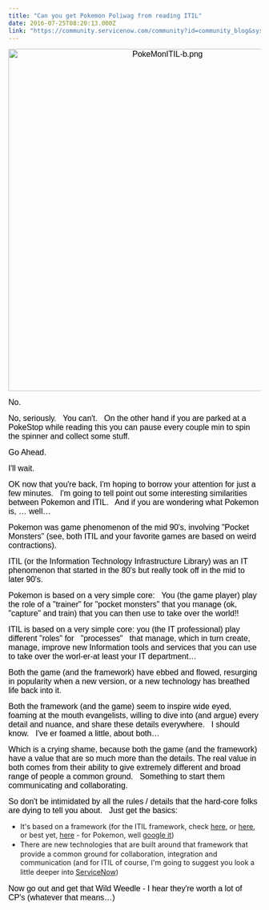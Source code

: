```yaml
---
title: "Can you get Pokemon Poliwag from reading ITIL"
date: 2016-07-25T08:20:13.000Z
link: "https://community.servicenow.com/community?id=community_blog&sys_id=9d6ceaa1dbd0dbc01dcaf3231f9619c4"
---
```

<p dir="ltr" style="text-align: center;"><span style="font-size: 16px; font-family: Arial; color: #000000;"><img   alt="PokeMonITIL-b.png" class="image-1 jive-image" src="26146442db9457041dcaf3231f961933.iix" style="width: 620px; height: 684px;"/></span></p><p dir="ltr"></p><p dir="ltr"><span style="font-size: 16px; font-family: Arial; color: #000000;">No.</span></p><p dir="ltr"><span style="font-size: 16px; font-family: Arial; color: #000000;">No, seriously.   You can't.   On the other hand if you are parked at a PokeStop while reading this you can pause every couple min to spin the spinner and collect some stuff.   </span></p><p></p><p dir="ltr"><span style="font-size: 16px; font-family: Arial; color: #000000;">Go Ahead. </span></p><p></p><p dir="ltr"><span style="font-size: 16px; font-family: Arial; color: #000000;">I'll wait.</span></p><p></p><p dir="ltr"><span style="font-size: 16px; font-family: Arial; color: #000000;">OK now that you're back, I'm hoping to borrow your attention for just a few minutes.   I'm going to tell point out some interesting similarities between Pokemon and ITIL.   And if you are wondering what Pokemon is, … well… </span></p><p></p><p dir="ltr"><span style="font-size: 16px; font-family: Arial; color: #000000;">Pokemon was game phenomenon of the mid 90's, involving "Pocket Monsters" (see, both ITIL and your favorite games are based on weird contractions).   </span></p><p></p><p dir="ltr"><span style="font-size: 16px; font-family: Arial; color: #000000;">ITIL (or the Information Technology Infrastructure Library) was an IT phenomenon that started in the 80's but really took off in the mid to later 90's. </span></p><p></p><p dir="ltr"><span style="font-size: 16px; font-family: Arial; color: #000000;">Pokemon is based on a very simple core:   You (the game player) play the role of a "trainer" for "pocket monsters" that you manage (ok, "capture" and train) that you can then use to take over the world!!</span></p><p></p><p dir="ltr"><span style="font-size: 16px; font-family: Arial; color: #000000;">ITIL is based on a very simple core: you (the IT professional) play different "roles" for   "processes"   that manage, which in turn create, manage, improve new Information tools and services that you can use to take over the worl-er-at least your IT department…</span></p><p></p><p dir="ltr"><span style="font-size: 16px; font-family: Arial; color: #000000;">Both the game (and the framework) have ebbed and flowed, resurging in popularity when a new version, or a new technology has breathed life back into it.</span></p><p></p><p dir="ltr"><span style="font-size: 16px; font-family: Arial; color: #000000;">Both the framework (and the game) seem to inspire wide eyed, foaming at the mouth evangelists, willing to dive into (and argue) every detail and nuance, and share these details everywhere.   I should know.   I've er foamed a little, about both…</span></p><p></p><p dir="ltr"><span style="font-size: 16px; font-family: Arial; color: #000000;">Which is a crying shame, because both the game (and the framework) have a value that are so much more than the details. The real value in both comes from their ability to give extremely different and broad range of people a common ground.   Something to start them communicating and collaborating.</span></p><p></p><p dir="ltr"><span style="font-size: 16px; font-family: Arial; color: #000000;">So don't be intimidated by all the rules / details that the hard-core folks are dying to tell you about.   Just get the basics: </span></p><ul><li><span dir="ltr">It's based on a framework (for the ITIL framework, check <a title="" _jive_internal="true" href="/community/service-management/itil/blog/2011/08/08/1373">here</a>, or <a title="" _jive_internal="true" href="/community?id=community_blog&sys_id=ad4d2229dbd0dbc01dcaf3231f961911">here</a>, or best yet, <a title="" _jive_internal="true" href="/community?id=community_question&sys_id=32cfb2addb58dbc01dcaf3231f96193d">here</a> - for Pokemon, well <a title="n.wikipedia.org/wiki/Pok%C3%A9mon" href="https://en.wikipedia.org/wiki/Pok%C3%A9mon">google it</a>)</span></li><li><span style="line-height: 1.5;">There are new technologies that are built around that framework that provide a common ground for collaboration, integration and communication (and for ITIL of course, I'm going to suggest you look a little deeper into <a title="w.servicenow.com/solutions/role/it.html" href="http://www.servicenow.com/solutions/role/it.html">ServiceNow</a>)</span></li></ul><p dir="ltr"><span style="font-size: 16px; font-family: Arial; color: #000000;">Now go out and get that Wild Weedle - I hear they're worth a lot of CP's (whatever that means…)</span></p>